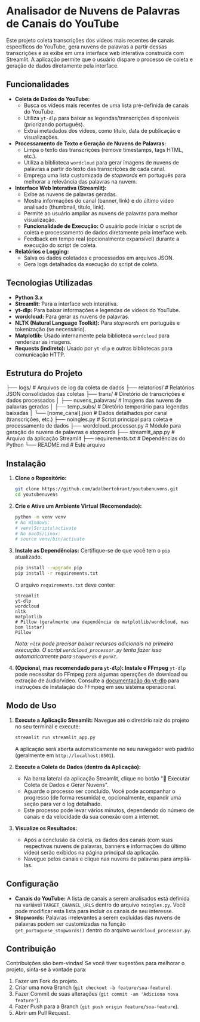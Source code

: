 # Analisador de Nuvens de Palavras de Canais do YouTube

Este projeto coleta transcrições dos vídeos mais recentes de canais específicos do YouTube, gera nuvens de palavras a partir dessas transcrições e as exibe em uma interface web interativa construída com Streamlit. A aplicação permite que o usuário dispare o processo de coleta e geração de dados diretamente pela interface.

## Funcionalidades

*   **Coleta de Dados do YouTube:**
    *   Busca os vídeos mais recentes de uma lista pré-definida de canais do YouTube.
    *   Utiliza `yt-dlp` para baixar as legendas/transcrições disponíveis (priorizando português).
    *   Extrai metadados dos vídeos, como título, data de publicação e visualizações.
*   **Processamento de Texto e Geração de Nuvens de Palavras:**
    *   Limpa o texto das transcrições (remove timestamps, tags HTML, etc.).
    *   Utiliza a biblioteca `wordcloud` para gerar imagens de nuvens de palavras a partir do texto das transcrições de cada canal.
    *   Emprega uma lista customizada de *stopwords* em português para melhorar a relevância das palavras na nuvem.
*   **Interface Web Interativa (Streamlit):**
    *   Exibe as nuvens de palavras geradas.
    *   Mostra informações do canal (banner, link) e do último vídeo analisado (thumbnail, título, link).
    *   Permite ao usuário ampliar as nuvens de palavras para melhor visualização.
    *   **Funcionalidade de Execução:** O usuário pode iniciar o script de coleta e processamento de dados diretamente pela interface web.
    *   Feedback em tempo real (opcionalmente expansível) durante a execução do script de coleta.
*   **Relatórios e Logging:**
    *   Salva os dados coletados e processados em arquivos JSON.
    *   Gera logs detalhados da execução do script de coleta.



## Tecnologias Utilizadas

*   **Python 3.x**
*   **Streamlit:** Para a interface web interativa.
*   **yt-dlp:** Para baixar informações e legendas de vídeos do YouTube.
*   **wordcloud:** Para gerar as nuvens de palavras.
*   **NLTK (Natural Language Toolkit):** Para *stopwords* em português e tokenização (se necessário).
*   **Matplotlib:** Usado internamente pela biblioteca `wordcloud` para renderizar as imagens.
*   **Requests (indireto):** Usado por `yt-dlp` e outras bibliotecas para comunicação HTTP.

## Estrutura do Projeto
├── logs/ # Arquivos de log da coleta de dados
├── relatorios/ # Relatórios JSON consolidados das coletas
├── trans/ # Diretório de transcrições e dados processados
│ ├── nuvens_palavras/ # Imagens das nuvens de palavras geradas
│ ├── temp_subs/ # Diretório temporário para legendas baixadas
│ └── [nome_canal].json # Dados detalhados por canal (transcrições, etc.)
├── noingles.py # Script principal para coleta e processamento de dados
├── wordcloud_processor.py # Módulo para geração de nuvens de palavras e stopwords
├── streamlit_app.py # Arquivo da aplicação Streamlit
├── requirements.txt # Dependências do Python
└── README.md # Este arquivo

## Instalação

1.  **Clone o Repositório:**
    ```bash
    git clone https://github.com/adalbertobrant/youtubenuvens.git
    cd youtubenuvens
    ```

2.  **Crie e Ative um Ambiente Virtual (Recomendado):**
    ```bash
    python -m venv venv
    # No Windows:
    # venv\Scripts\activate
    # No macOS/Linux:
    # source venv/bin/activate
    ```

3.  **Instale as Dependências:**
    Certifique-se de que você tem o `pip` atualizado.
    ```bash
    pip install --upgrade pip
    pip install -r requirements.txt
    ```
    O arquivo `requirements.txt` deve conter:
    ```
    streamlit
    yt-dlp
    wordcloud
    nltk
    matplotlib
    # Pillow (geralmente uma dependência do matplotlib/wordcloud, mas bom listar)
    Pillow 
    ```
    *Nota: `nltk` pode precisar baixar recursos adicionais na primeira execução. O script `wordcloud_processor.py` tenta fazer isso automaticamente para `stopwords` e `punkt`.*

4.  **(Opcional, mas recomendado para `yt-dlp`): Instale o FFmpeg**
    `yt-dlp` pode necessitar do FFmpeg para algumas operações de download ou extração de áudio/vídeo. Consulte a [documentação do yt-dlp](https://github.com/yt-dlp/yt-dlp#installation) para instruções de instalação do FFmpeg em seu sistema operacional.

## Modo de Uso

1.  **Execute a Aplicação Streamlit:**
    Navegue até o diretório raiz do projeto no seu terminal e execute:
    ```bash
    streamlit run streamlit_app.py
    ```
    A aplicação será aberta automaticamente no seu navegador web padrão (geralmente em `http://localhost:8501`).

2.  **Execute a Coleta de Dados (dentro da Aplicação):**
    *   Na barra lateral da aplicação Streamlit, clique no botão "🚀 Executar Coleta de Dados e Gerar Nuvens".
    *   Aguarde o processo ser concluído. Você pode acompanhar o progresso (de forma resumida) e, opcionalmente, expandir uma seção para ver o log detalhado.
    *   Este processo pode levar vários minutos, dependendo do número de canais e da velocidade da sua conexão com a internet.

3.  **Visualize os Resultados:**
    *   Após a conclusão da coleta, os dados dos canais (com suas respectivas nuvens de palavras, banners e informações do último vídeo) serão exibidos na página principal da aplicação.
    *   Navegue pelos canais e clique nas nuvens de palavras para ampliá-las.

## Configuração

*   **Canais do YouTube:** A lista de canais a serem analisados está definida na variável `TARGET_CHANNEL_URLS` dentro do arquivo `noingles.py`. Você pode modificar esta lista para incluir os canais de seu interesse.
*   **Stopwords:** Palavras irrelevantes a serem excluídas das nuvens de palavras podem ser customizadas na função `get_portuguese_stopwords()` dentro do arquivo `wordcloud_processor.py`.

## Contribuição

Contribuições são bem-vindas! Se você tiver sugestões para melhorar o projeto, sinta-se à vontade para:

1.  Fazer um Fork do projeto.
2.  Criar uma nova Branch (`git checkout -b feature/sua-feature`).
3.  Fazer Commit de suas alterações (`git commit -am 'Adiciona nova feature'`).
4.  Fazer Push para a Branch (`git push origin feature/sua-feature`).
5.  Abrir um Pull Request.


